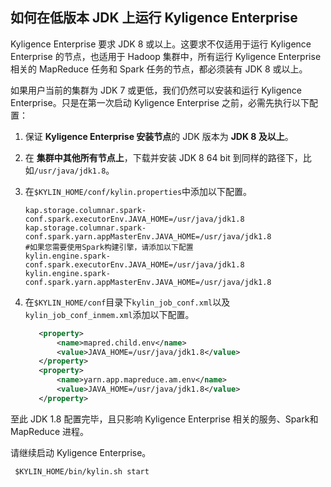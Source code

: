 ## 如何在低版本 JDK 上运行 Kyligence Enterprise

Kyligence Enterprise 要求 JDK 8 或以上。这要求不仅适用于运行 Kyligence Enterprise 的节点，也适用于 Hadoop 集群中，所有运行 Kyligence Enterprise 相关的 MapReduce 任务和 Spark 任务的节点，都必须装有 JDK 8 或以上。

如果用户当前的集群为 JDK 7 或更低，我们仍然可以安装和运行 Kyligence Enterprise。只是在第一次启动 Kyligence Enterprise 之前，必需先执行以下配置：

1. 保证 **Kyligence Enterprise 安装节点**的 JDK 版本为 **JDK 8 及以上**。

2. 在 **集群中其他所有节点上**，下载并安装 JDK 8 64 bit 到同样的路径下，比如`/usr/java/jdk1.8`。

3. 在`$KYLIN_HOME/conf/kylin.properties`中添加以下配置。

   ```properties
   kap.storage.columnar.spark-conf.spark.executorEnv.JAVA_HOME=/usr/java/jdk1.8
   kap.storage.columnar.spark-conf.spark.yarn.appMasterEnv.JAVA_HOME=/usr/java/jdk1.8
   #如果您需要使用Spark构建引擎，请添加以下配置
   kylin.engine.spark-conf.spark.executorEnv.JAVA_HOME=/usr/java/jdk1.8
   kylin.engine.spark-conf.spark.yarn.appMasterEnv.JAVA_HOME=/usr/java/jdk1.8
   ```

4. 在`$KYLIN_HOME/conf`目录下`kylin_job_conf.xml`以及`kylin_job_conf_inmem.xml`添加以下配置。

   ```xml
      <property>
          <name>mapred.child.env</name>
          <value>JAVA_HOME=/usr/java/jdk1.8</value>
      </property>
      <property>
          <name>yarn.app.mapreduce.am.env</name>
          <value>JAVA_HOME=/usr/java/jdk1.8</value>
      </property>
   ```

至此 JDK 1.8 配置完毕，且只影响 Kyligence Enterprise 相关的服务、Spark和 MapReduce 进程。

请继续启动 Kyligence Enterprise。

```shell
 $KYLIN_HOME/bin/kylin.sh start
```